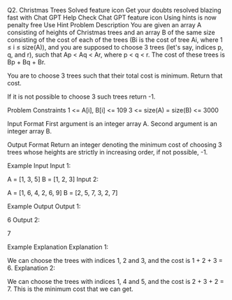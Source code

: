 

Q2. Christmas Trees
Solved
feature icon
Get your doubts resolved blazing fast with Chat GPT Help
Check Chat GPT
feature icon
Using hints is now penalty free
Use Hint
Problem Description
You are given an array A consisting of heights of Christmas trees and an array B of the same size consisting of the cost of each of the trees (Bi is the cost of tree Ai, where 1 ≤ i ≤ size(A)), and you are supposed to choose 3 trees (let's say, indices p, q, and r), such that Ap < Aq < Ar, where p < q < r.
The cost of these trees is Bp + Bq + Br.

You are to choose 3 trees such that their total cost is minimum. Return that cost.

If it is not possible to choose 3 such trees return -1.



Problem Constraints
1 <= A[i], B[i] <= 109
3 <= size(A) = size(B) <= 3000



Input Format
First argument is an integer array A.
Second argument is an integer array B.



Output Format
Return an integer denoting the minimum cost of choosing 3 trees whose heights are strictly in increasing order, if not possible, -1.



Example Input
Input 1:

 A = [1, 3, 5]
 B = [1, 2, 3]
Input 2:

 A = [1, 6, 4, 2, 6, 9]
 B = [2, 5, 7, 3, 2, 7]


Example Output
Output 1:

 6 
Output 2:

 7 


Example Explanation
Explanation 1:

 We can choose the trees with indices 1, 2 and 3, and the cost is 1 + 2 + 3 = 6. 
Explanation 2:

 We can choose the trees with indices 1, 4 and 5, and the cost is 2 + 3 + 2 = 7. 
 This is the minimum cost that we can get.

